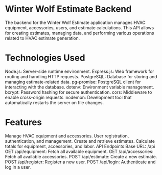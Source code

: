 # Winter Wolf Estimate Backend
The backend for the Winter Wolf Estimate application manages HVAC equipment, accessories, users, and estimate calculations. This API allows for creating estimates, managing data, and performing various operations related to HVAC estimate generation.

# Technologies Used
Node.js: Server-side runtime environment.
Express.js: Web framework for routing and handling HTTP requests.
PostgreSQL: Database for storing and managing estimate-related data.
pg-promise: PostgreSQL client for interacting with the database.
dotenv: Environment variable management.
bcrypt: Password hashing for secure authentication.
cors: Middleware to enable cross-origin requests.
nodemon: Development tool that automatically restarts the server on file changes.


# Features
Manage HVAC equipment and accessories.
User registration, authentication, and management.
Create and retrieve estimates.
Calculate totals for equipment, accessories, and labor.
API Endpoints
Base URL: /api
GET /api/equipment: Fetch all available equipment.
GET /api/accessories: Fetch all available accessories.
POST /api/estimate: Create a new estimate.
POST /api/register: Register a new user.
POST /api/login: Authenticate and log in a user.
